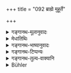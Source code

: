 +++
title = "092 ब्राह्मे मुहूर्ते"

+++

<details><summary>गङ्गानथ-मूलानुवादः</summary>

He shall wake up at the point of time sacred to Brahman, and then think over the means of acquiring Merit and wealth, of the bodily troubles involved therein, and also of the true meaning of the Veda.—(92).
</details>

<details><summary>मेधातिथिः</summary>

त्रियामा रात्रिः, तस्याः पश्चिमो **ब्राह्मो मुहूर्तः** । तत्र निद्रां त्यजेत् । विबुद्धश् च तस्मिन् काले **धर्मार्थाव् अनुचिन्तयेत्** । यस्मिंश् च धर्म आसेव्यमाने यादृशः शरीरक्लेशो भवति तम् अपि चिन्तयेत् । स्वल्पश् चेद् धर्मो महान्तं कायक्लेशं जनयति, यो धर्मान्तरविरोधी, तं परिहरेत् । 

- अर्थो ऽपि सेवादिः अतिक्लेशकरः, सो ऽपि वर्ज्यः । "सर्वत एवात्मानं गोपायेत्" (ग्ध् ९.३४) इति । अनिश्चित्य न किंचिद् कुर्यात् । न च मनोराज्यादिविकल्पान् कुर्यात् । स्वभावो ह्य् अयं पुरुषाणाम् असति बाह्ये व्यापारे मनसो विकल्पाः परद्रव्याभिलाषादिरूपाः समुद्भवन्ति । तन्निवृत्त्यर्थम् इदं पुरुषार्थम् । 

- तस्यां वेलायां साध्यसाधनभावेन चिन्त्यो **वेदस्य तत्त्वार्थः** । रहस्यम् आत्मज्ञानं चिन्तयेद् वेदान्तविधिनाभ्यस्येत् ।

- <u>अथ वा</u> कर्मकाण्डे ऽपि यो वेदस् तस्यार्थस् तं निरूपयेत् । अयं विधिः, अयम् अर्थः, इदं कर्मैवं रूपम्, इयम् अत्र देवता, इदं द्रव्यम्, अयम् अत्राधिकारी, इयम् इतिकर्तव्यता, इत्यादि स्वबुद्ध्या निश्चिनुयात् । व्याख्यातॄणां मतभेदाद् धेतून् निरूपयेद् अस्य सम्यग्ज्ञानम् अस्य भ्रान्तिर् इति ॥ ४.९२ ॥
</details>

<details><summary>गङ्गानथ-भाष्यानुवादः</summary>

The night being divided into three parts, the last part is the ‘*point of time sacred to Brahman*;’ and it is at this time that one should renounce sleep.

Fully awakened at the said time, he shall ‘*think over the means of acquiring merit (i.e., Duty) and Wealth*’; he should also think over the bodily trouble involved in the performance of his duties (as bringing merit); and if he finds that a certain duty is an unimportant one, and yet its fulfilment involves much bodily trouble,—or, if he finds that it stands in the way of another Duty,—then he shall omit such a duty. Similarly, the means of acquiring *Wealth* also—such as service and the like—are the source of much trouble; and this also shall be omitted; in view of the principle that ‘one should protect oneself from all things.’

What is meant is that he should not do anything without having duly thought over it, and that he should not indulge in building castles in the air. It is the very nature of men that, when they are not outwardly engaged, there arise in their minds many fancies, in the form of a longing for obtaining what belongs to others, and so forth. And it is the avoiding of this that the text lays down, with a view to the man’s temporal interests.

At the said time, ‘*the true meaning of the Veda*’ should also be thought over, in its bearing upon causes and effects. That is, one should meditate, in the manner laid down in the Vedānta, upon the esoteric science of the Soul. Or, in connection with the ritualistic section of the Veda also, he should ponder over the real meaning of the texts; that is, in his own mind he should determine that ‘this is an Injunction,’ ‘this its meaning;’ ‘this the action prescribed,’ ‘this is the form of the act,’ ‘this is the Deity of this sacrifice,’ ‘this the material to be employed,’ ‘such and such a person is entitled to its performance,’ ‘such and such is the procedure to be adopted,’ and so forth. He should also ponder over the diverse explanations provided by the Commentators, and with the help of reason, he should decide whose explanation is correct and whose wrong.—(92).
</details>

<details><summary>गङ्गानथ-टिप्पन्यः</summary>

This verse is quoted in *Aparārka* (p. 158);—in *Parāśaramādhava* (Ācāra, p. 206), which explains ‘*Vedatattvārtha*’ as ‘the Supreme Self’;—in *Madanapārijāta* (p, 204);—and in *Vīramitrodaya* (Āhnika, p. 13), which explains ‘*Brāhma muhūrta*’ as ‘the last quarter of the night’, and adds that the time is so called because it is the time for the awakening of *Brāhmī*, *i.e*., Bhāratī, the goddess of speech; and that the term ‘*muhūrta*’ is to be taken as standing for *time* in general, and not in the restricted technical sense of a period of 48 minutes; and this on the ground that 48 minutes would not suffice for all those acts that are prescribed for being done after rising and before sunrise. It goes on to add that according to other *Nibandhas*, the last but one *Muhūrta* (48 minutes) of the night is called ‘Brāhma’, because it is sacred to Brahman. The conclusion that it arrives at is that those who have to perform all the acts of Vedic study and the rest should rise in the beginning of the last quarter of the night, *i.e*., at 3 a.m. while others in the third *Muhūrta* of that quarter, *i.e*., after 4-36 a.m. It explains ‘*Tanmūlān*’ as ‘due to those acts that are done for the sake of Dharma and Artha’; and the purpose for which all this is to be pondered over is that if the labour involved in a certain act is much, while the resultant Dharma or Artha is little, then it is to be avoided.—‘*Vedatattvārtha*’—here the term ‘*tattva*’ has been added for the purpose of excluding such meanings as might be deduced by wrong methods of interpretation; or ‘*Vedatattvārtha*’ might stand for Brahman.

This verse is quoted in *Ācāramayūkha* (p. 4), which explains ‘*Vedatattvārtha*’ as god, but quotes Śrīdatta to explain it as ‘*nyāyapratītor’thaḥ*’; it explains ‘*brāhmamuhūrta*’ as the last but one *muhūrta* of the night.
</details>

<details><summary>गङ्गानथ-तुल्य-वाक्यानि</summary>

*Viṣṇu* (6.1).—‘Waking up at the point of time sacred to Brahman, he
should evacuate the bladder and the bowels.’

*Vaśiṣṭha* (12.44).—‘Waking up at the latter end of night, he shall not
go to sleep again.’

*Vāmanapurāṇa* (Vīramitrodaya-Āhnika, p. 16).—‘One shall rise at the
moment sacred to Brahman, and think of the principal gods and sages.’

*Yājñavalkya* (1.115).—‘Waking up at the point of time sacred to
Brahman, he shall ponder over his welfare, and he shall not neglect spiritual merit or wealth or pleasure, each at its proper time.’

*Kūrmapurāṇa* (1.2.18.3).—‘Waking up at the point of time sacred to
Brahman, he shall ponder over spiritual merit and wealth, also over the bodily trouble involved therein; then he shall meditate upon God.’

*Viṣṇupurāṇa* (3.11.5-7).—‘Waking up at the point of time sacred to
Brahman, the wise man shall ponder over spiritual merit as also such wealth as may not be obstructive of the former; he shall think also of pleasure to the extent that it does not stand in the way of the other two. Such wealth and pleasure as are obstructive of spiritual merit one must abandon; as also such means of acquiring spiritual merit as may be conducive to pain or condemned by the people.’

*Mahābhārata* (13.104.15).—‘He shall rise at the point of time sacred to
Brahman, and then ponder over spiritual merit and wealth.’

*Viṣṇu* (Vīramitrodaya-Āhnika, p. 13).—‘Rising at the moment sacred to
Brahman, he shall do all that has been declared to be conducive to Dharma.’

*Dakṣa* (Do.).—‘During the last two quarters of the night one shall be
devoted to Vedic Study.’

*Kāśikhaṇḍa* (Do., 8.15).—‘The last half-quarter of ṭhe night is the
moment sacred to Brahman; at that time should the wise man always rise and ponder over his welfare.’
</details>

<details><summary>Bühler</summary>

092	Let him wake in the muhurta, sacred to Brahman, and think of (the acquisition of) spiritual merit and wealth, of the bodily fatigue arising therefrom, and of the true meaning of the Veda.
</details>
